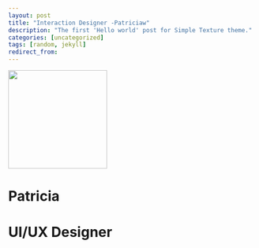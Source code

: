 ```yaml
---
layout: post
title: "Interaction Designer -Patriciaw"
description: "The first 'Hello world' post for Simple Texture theme."
categories: [uncategorized]
tags: [random, jekyll]
redirect_from:
---
```


<img src="https://github.com/team-cero/team-cero.github.io/blob/master/assets/images/patricia.png?raw=true" height ="200" width="200">


# Patricia
# UI/UX Designer
